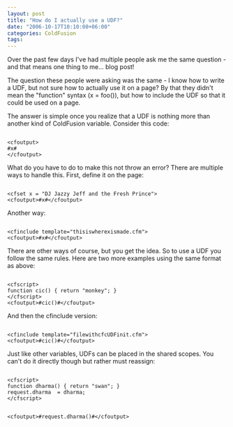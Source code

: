 ```yaml
---
layout: post
title: "How do I actually use a UDF?"
date: "2006-10-17T10:10:00+06:00"
categories: ColdFusion 
tags: 
---
```


Over the past few days I've had multiple people ask me the same question - and that means one thing to me... blog post! 

The question these people were asking was the same - I know how to write a UDF, but not sure how to actually use it on a page? By that they didn't mean the "function" syntax (x = foo()), but how to include the UDF so that it could be used on a page.

The answer is simple once you realize that a UDF is nothing more than another kind of ColdFusion variable. Consider this code:

<code>
&lt;cfoutput&gt;
#x#
&lt;/cfoutput&gt;
</code>

What do you have to do to make this not throw an error? There are multiple ways to handle this. First, define it on the page:

<code>
&lt;cfset x = "DJ Jazzy Jeff and the Fresh Prince"&gt;
&lt;cfoutput&gt;#x#&lt;/cfoutput&gt;
</code>

Another way:

<code>
&lt;cfinclude template="thisiswherexismade.cfm"&gt;
&lt;cfoutput&gt;#x#&lt;/cfoutput&gt;
</code>

There are other ways of course, but you get the idea. So to use a UDF you follow the same rules. Here are two more examples using the same format as above:

<code>
&lt;cfscript&gt;
function cic() { return "monkey"; }
&lt;/cfscript&gt;
&lt;cfoutput&gt;#cic()#&lt;/cfoutput&gt;
</code>

And then the cfinclude version:

<code>
&lt;cfinclude template="filewithcfcUDFinit.cfm"&gt;
&lt;cfoutput&gt;#cic()#&lt;/cfoutput&gt;
</code>

Just like other variables, UDFs can be placed in the shared scopes. You can't do it directly though but rather must reassign:

<code>
&lt;cfscript&gt;
function dharma() { return "swan"; }
request.dharma  = dharma;
&lt;/cfscript&gt;

&lt;cfoutput&gt;#request.dharma()#&lt;/cfoutput&gt;
</code>